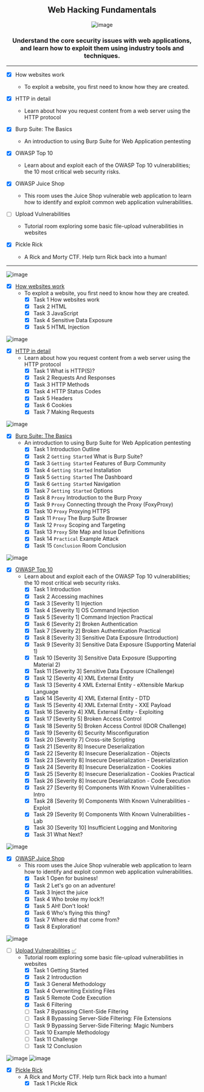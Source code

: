 <div align="center">
    
## Web Hacking Fundamentals
![image](https://user-images.githubusercontent.com/51442719/172675447-16ccf585-7630-4df4-bd4e-58c3efa78784.png)
### Understand the core security issues with web applications, and learn how to exploit them using industry tools and techniques.

</div>

---

- [x] How websites work
  - To exploit a website, you first need to know how they are created.

- [x] HTTP in detail
  - Learn about how you request content from a web server using the HTTP protocol

- [x] Burp Suite: The Basics
  - An introduction to using Burp Suite for Web Application pentesting

- [x] OWASP Top 10
  - Learn about and exploit each of the OWASP Top 10 vulnerabilities; the 10 most critical web security risks.

- [x] OWASP Juice Shop
  - This room uses the Juice Shop vulnerable web application to learn how to identify and exploit common web application vulnerabilities.

- [ ] Upload Vulnerabilities
  - Tutorial room exploring some basic file-upload vulnerabilities in websites

- [x] Pickle Rick
  - A Rick and Morty CTF. Help turn Rick back into a human!

---

![image](https://user-images.githubusercontent.com/51442719/172671009-e5b5c093-5414-4966-a836-44d0c5a26266.png)
- [x] [How websites work](https://tryhackme.com/room/howwebsiteswork)
    - To exploit a website, you first need to know how they are created.
      - [x] Task 1  How websites work
      - [x] Task 2  HTML
      - [x] Task 3  JavaScript
      - [x] Task 4  Sensitive Data Exposure
      - [x] Task 5  HTML Injection

![image](https://user-images.githubusercontent.com/51442719/172670979-568a9f49-75fe-4544-b0b1-9c62481b8daa.png)
- [x] [HTTP in detail](https://tryhackme.com/room/httpindetail)
    - Learn about how you request content from a web server using the HTTP protocol
        - [x] Task 1  What is HTTP(S)?
        - [x] Task 2  Requests And Responses
        - [x] Task 3  HTTP Methods
        - [x] Task 4  HTTP Status Codes
        - [x] Task 5  Headers
        - [x] Task 6  Cookies
        - [x] Task 7  Making Requests

![image](https://user-images.githubusercontent.com/51442719/172676701-fd7908c6-9ef7-404d-a02f-fbc699e3eb51.png)
- [x] [Burp Suite: The Basics](https://tryhackme.com/room/burpsuitebasics)
  - An introduction to using Burp Suite for Web Application pentesting
      - [x] Task 1  Introduction Outline
      - [x] Task 2  `Getting Started` What is Burp Suite?
      - [x] Task 3  `Getting Started` Features of Burp Community
      - [x] Task 4  `Getting Started` Installation
      - [x] Task 5  `Getting Started` The Dashboard
      - [x] Task 6  `Getting Started` Navigation
      - [x] Task 7  `Getting Started` Options
      - [x] Task 8  `Proxy` Introduction to the Burp Proxy
      - [x] Task 9  `Proxy` Connecting through the Proxy (FoxyProxy)
      - [x] Task 10  `Proxy` Proxying HTTPS
      - [x] Task 11  `Proxy` The Burp Suite Browser
      - [x] Task 12  `Proxy` Scoping and Targeting
      - [x] Task 13  `Proxy` Site Map and Issue Definitions
      - [x] Task 14  `Practical` Example Attack
      - [x] Task 15  `Conclusion` Room Conclusion

![image](https://user-images.githubusercontent.com/51442719/172677070-25439260-d06c-40d1-b75d-f25a76e1d17e.png)
- [x] [OWASP Top 10](https://tryhackme.com/room/owasptop10)
  - Learn about and exploit each of the OWASP Top 10 vulnerabilities; the 10 most critical web security risks.
      - [x] Task 1  Introduction
      - [x] Task 2  Accessing machines
      - [x] Task 3  [Severity 1] Injection
      - [x] Task 4  [Severity 1] OS Command Injection
      - [x] Task 5  [Severity 1] Command Injection Practical
      - [x] Task 6  [Severity 2] Broken Authentication
      - [x] Task 7  [Severity 2] Broken Authentication Practical
      - [x] Task 8  [Severity 3] Sensitive Data Exposure (Introduction)
      - [x] Task 9  [Severity 3] Sensitive Data Exposure (Supporting Material 1)
      - [x] Task 10  [Severity 3] Sensitive Data Exposure (Supporting Material 2)
      - [x] Task 11  [Severity 3] Sensitive Data Exposure (Challenge)
      - [x] Task 12  [Severity 4] XML External Entity
      - [x] Task 13  [Severity 4 XML External Entity - eXtensible Markup Language
      - [x] Task 14  [Severity 4] XML External Entity - DTD
      - [x] Task 15  [Severity 4] XML External Entity - XXE Payload
      - [x] Task 16  [Severity 4] XML External Entity - Exploiting
      - [x] Task 17  [Severity 5] Broken Access Control
      - [x] Task 18  [Severity 5] Broken Access Control (IDOR Challenge)
      - [x] Task 19  [Severity 6] Security Misconfiguration
      - [x] Task 20  [Severity 7] Cross-site Scripting
      - [x] Task 21  [Severity 8] Insecure Deserialization
      - [x] Task 22  [Severity 8] Insecure Deserialization - Objects
      - [x] Task 23  [Severity 8] Insecure Deserialization - Deserialization
      - [x] Task 24  [Severity 8] Insecure Deserialization - Cookies
      - [x] Task 25  [Severity 8] Insecure Deserialization - Cookies Practical
      - [x] Task 26  [Severity 8] Insecure Deserialization - Code Execution
      - [x] Task 27  [Severity 9] Components With Known Vulnerabilities - Intro
      - [x] Task 28  [Severity 9] Components With Known Vulnerabilities - Exploit
      - [x] Task 29  [Severity 9] Components With Known Vulnerabilities - Lab
      - [x] Task 30  [Severity 10] Insufficient Logging and Monitoring
      - [x] Task 31  What Next?

![image](https://user-images.githubusercontent.com/51442719/172683987-ab31ba4f-3a27-4076-a55a-df3f60c1a92a.png)
- [x] [OWASP Juice Shop](https://tryhackme.com/room/owaspjuiceshop)
  - This room uses the Juice Shop vulnerable web application to learn how to identify and exploit common web application vulnerabilities.
      - [x] Task 1  Open for business!
      - [x] Task 2  Let's go on an adventure!
      - [x] Task 3  Inject the juice
      - [x] Task 4  Who broke my lock?!
      - [x] Task 5  AH! Don't look!
      - [x] Task 6  Who's flying this thing?
      - [x] Task 7  Where did that come from?
      - [x] Task 8  Exploration!

![image](https://user-images.githubusercontent.com/51442719/172671036-28090dd7-b737-427e-a2de-3687d0cbd503.png)
- [ ] [Upload Vulnerabilities](https://tryhackme.com/room/uploadvulns) [✅](Upload%20Vulnerabilities)
  - Tutorial room exploring some basic file-upload vulnerabilities in websites
      - [x] Task 1  Getting Started
      - [x] Task 2  Introduction
      - [x] Task 3  General Methodology
      - [x] Task 4  Overwriting Existing Files
      - [x] Task 5  Remote Code Execution
      - [x] Task 6  Filtering
      - [ ] Task 7  Bypassing Client-Side Filtering
      - [ ] Task 8  Bypassing Server-Side Filtering: File Extensions
      - [ ] Task 9  Bypassing Server-Side Filtering: Magic Numbers
      - [ ] Task 10  Example Methodology
      - [ ] Task 11  Challenge
      - [ ] Task 12  Conclusion

![image](https://user-images.githubusercontent.com/51442719/172684156-362eba73-1a44-415d-9bb2-5b5f28efa3ac.png)
![image](https://user-images.githubusercontent.com/51442719/172691157-e04844d9-8a99-4ddd-8c79-c1a5e0a502c6.png)
- [x] [Pickle Rick](https://tryhackme.com/room/picklerick)
  - A Rick and Morty CTF. Help turn Rick back into a human!
    - [x] Task 1  Pickle Rick
